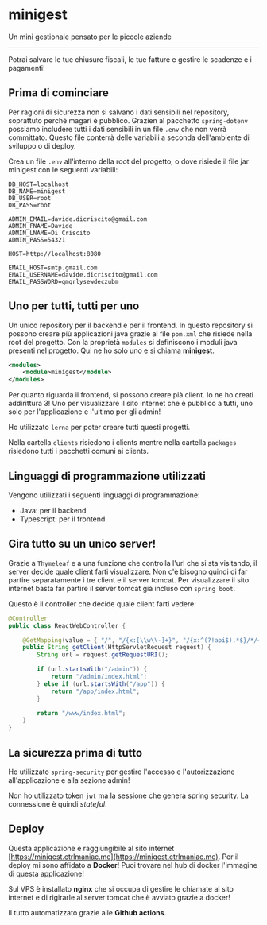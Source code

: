 # minigest

Un mini gestionale pensato per le piccole aziende

---

Potrai salvare le tue chiusure fiscali, le tue fatture e gestire le scadenze e i pagamenti!

## Prima di cominciare

Per ragioni di sicurezza non si salvano i dati sensibili nel repository, soprattuto perché magari è pubblico.
Grazien al pacchetto `spring-dotenv` possiamo includere tutti i dati sensibili in un file `.env` che non verrà committato.
Questo file conterrà delle variabili a seconda dell'ambiente di sviluppo o di deploy.

Crea un file `.env` all'interno della root del progetto, o dove risiede il file jar minigest con le seguenti variabili:

```
DB_HOST=localhost
DB_NAME=minigest
DB_USER=root
DB_PASS=root

ADMIN_EMAIL=davide.dicriscito@gmail.com
ADMIN_FNAME=Davide
ADMIN_LNAME=Di Criscito
ADMIN_PASS=54321

HOST=http://localhost:8080

EMAIL_HOST=smtp.gmail.com
EMAIL_USERNAME=davide.dicriscito@gmail.com
EMAIL_PASSWORD=qmqrlysewdeczubm
```

## Uno per tutti, tutti per uno

Un unico repository per il backend e per il frontend. In questo repository si possono creare più applicazioni java grazie al file `pom.xml` che risiede nella root del progetto.
Con la proprietà `modules` si definiscono i moduli java presenti nel progetto. Qui ne ho solo uno e si chiama **minigest**.

```xml
<modules>
	<module>minigest</module>
</modules>
```

Per quanto riguarda il frontend, si possono creare pià client. Io ne ho creati addirittura 3! Uno per visualizzare il sito internet che è pubblico a tutti, uno solo per l'applicazione e l'ultimo per gli admin!

Ho utilizzato `lerna` per poter creare tutti questi progetti.

Nella cartella `clients` risiedono i clients mentre nella cartella `packages` risiedono tutti i pacchetti comuni ai clients.

## Linguaggi di programmazione utilizzati

Vengono utilizzati i seguenti linguaggi di programmazione:

- Java: per il backend
- Typescript: per il frontend

## Gira tutto su un unico server!

Grazie a `Thymeleaf` e a una funzione che controlla l'url che si sta visitando, il server decide quale client farti visualizzare. Non c'è bisogno quindi di far partire separatamente i tre client e il server tomcat. Per visualizzare il sito internet basta far partire il server tomcat già incluso con `spring boot`.

Questo è il controller che decide quale client farti vedere:

```java
@Controller
public class ReactWebController {

	@GetMapping(value = { "/", "/{x:[\\w\\-]+}", "/{x:^(?!api$).*$}/*/{y:[\\w\\-]+}", "/error" })
	public String getClient(HttpServletRequest request) {
		String url = request.getRequestURI();

		if (url.startsWith("/admin")) {
			return "/admin/index.html";
		} else if (url.startsWith("/app")) {
			return "/app/index.html";
		}

		return "/www/index.html";
	}
}
```

## La sicurezza prima di tutto

Ho utilizzato `spring-security` per gestire l'accesso e l'autorizzazione all'applicazione e alla sezione admin!

Non ho utilizzato token `jwt` ma la sessione che genera spring security. La connessione è quindi _stateful_.

## Deploy

Questa applicazione è raggiungibile al sito internet [https://minigest.ctrlmaniac.me](https://minigest.ctrlmaniac.me). Per il deploy mi sono affidato a **Docker**! Puoi trovare nel hub di docker l'immagine di questa applicazione!

Sul VPS è installato **nginx** che si occupa di gestire le chiamate al sito internet e di rigirarle al server tomcat che è avviato grazie a docker!

Il tutto automatizzato grazie alle **Github actions**.
